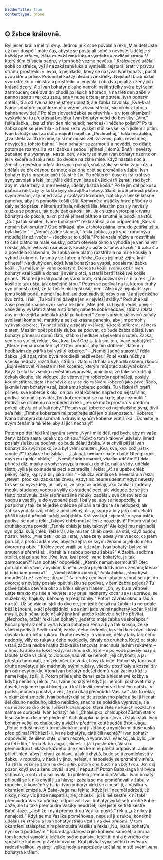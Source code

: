```yaml
---
hiddenTitle: true
contentType: prose
---
```


<section>

# O žabce královně.

Byl jeden král a měl tři syny. Jednou je k sobě povolal a řekl: „Milé děti! Jste už nyní dospělí; máte čas, abyste se postarali sobě o nevěsty. Udělejte si každý po střelce, jděte na zakázaná luka a vystřelte v rozličné strany. V který dům čí střela padne, v tom sobě vezme nevěstu.“ Královicové udělali sobě po střelce, vyšlí na zakázaná luka a vystřelili: nejstarší bratr v pravou stranu, prostřední v levou, a nejmladší, který se nazýval Ivan bohatýr, pustil svou střelu přímo. Potom šel každý hledat své střelky. Nejstarší bratr našel svou střelku u ministra a prostřední u jenerala, i obadva pojali za ženy jích krásné dcery. Ale Ivan bohatýr dlouho nemohl najiti střelky své a byl velmi zarmoucen; celé dva dni chodil po lesích a horách, a na třetí den zašel v bahno i spatřil velikou žábu, ana v hubě držela jeho střelu. Ivan bohatýr chtěl ujiti a od své nalezené střely upustiti; ale žabka zavolala: „Kva-kva! Ivane bohatýře, pojď ke mně a vezmi si svou střelku, sic nikdy z tohoto bahna nevyjdeš,“ Po těch slovech žabka se převrhla – a v tom okamžení vyskytla se tu překrásná besídka. Ivan bohatýr vešel do besídky. „Vím,“ řekla žabka, „žes už třetí den nic nejedl; nechceš-li něčeho pojisti?“ Po té žabka opět se převrhla – a hned se tu vyskytl stůl se všelikým jídlem a pitím. Ivan bohatýr sedl za stůl a najedl i napil se. „Poslouchej,“ řekla mu žabka, „tvá střela zalítla ke mně, ty si mě musíš vzíti za ženu; pakli nevezmeš, nevyjdeš z tohoto bahna.“ Ivan bohatýr se zarmoutil a nevěděl, co dělati; potom se rozmyslil a vzal žabku s sebou i přinesl ji domů. Bratří i nevěsty začali se mu vysmívati. Nastal den, v který se musil Ivan bohatýr oženiti: on jel v kočáře a žabku nesli do dvorce na zlaté míse. Když nastala noc a ženich s nevěstou odešli do svých pokojů, sňala žába se sebe žabí kůží a udělala se překrásnou pannou; a za dne opět se proměnila v žábu. Ivan bohatýr byl s ní spokojeně i šťastně živ. Po některém čase dal si král své syny zavolati a řekl jim: „Milé dětí! nyní jste už všickni tři ženatí; rád bych, aby mi vaše ženy, a mé nevěsty, udělaly každá košili.“ Po té jím dal po kusu plátna a řekl, aby ty košile byly do zejtřka hotovy. Starší bratří přinesli plátno svým ženám, a ty hned začaly svolávati komorné, matičky a selské krásné panenky, aby jim pomohly košili ušiti. Komorné a matičky hned přiběhly a daly se do práce: některá stříhala, některá šila. Mezitím poslaly nevěsty služku se podívat, jak bude žabka košili šiti. Jak služka vstoupila k Ivanu bohatýru do pokoje, tu on právě přinesl plátno a smutně je položil na stůl. „Což jsi tak smuten, Ivane bohatýře?“ řekla žabka, a on odpověděl: „Kterak nemám býti smuten? Otec přikázal, aby z tohoto plátna jemu do zejtřka ušita byla košile.“ – „Neměj žádné starosti,“ řekla žabka, „a jdi spat; ráno bývá moudřejší nežli večer – všecko se to udělá.“ Po té vzala nůžky a rozstříhala to celé plátno na malé kousky; potom otevřela okno a vyhodila je ven na vítr i řekla: „Bujní větrové! rozneste ty kousky a ušíte tchánovu košili.“ Služka šla a pověděla královnám, že žabka celé plátno rozstříhala na malé kousky a vyhodila oknem. Ty smály se žabce a řekly: „Co as její muž zejtra králi přinese!“ Na druhý den, když Ivan bohatýr se vyspal, podala mu žabka košili: „Tu máš, milý Ivane bohatýře! Dones tu košili svému otci.“ Ivan bohatýr vzal košili a donesl ji svému otci, a starší bratří také své košile přinesli. Napřed jí králi podal nejstarší bratr; král podíval se na ni a řekl: „Ta košile je tak ušita, jak obyčejně šijou.“ Potom se podíval na tu, kterou druhý syn přinesl a řekl, že ta košile nic lepší ušita není. Ale když nejmladší syn jemu košilí podal, nemohl se král ani dost nadiviti; nebylo na ní ani jedinkého švu znáti. I řekl: „Tu košili mi dávejte jen v největší svátky.“ Podruhé král zase povolal k sobě syny své a řekl jim: „Milé děti, rád bych věděl, umějí-li vaše ženy vyšívati zlatem a stříbrem; naberte sobě hedbáví, stříbra i zlata, aby mi do zejtřka udělala každá po koberci.“ Zeny starších královiců začaly svolávati komorné, matičky a selské krásné panenky, aby jim pomohly vyšívati koberce. Ty hned přišly a začaly vyšívatí: některá stříbrem, některá zlatem. Mezitím opět poslaly služku se podívat, co bude žabka dělati. Ivan bohatýr přinesl si domů zlato, stříbro i hedbáví a byl velmi smuten. Žabka, sedíc na stolici, řekla: „Kva, kva, kva! Což jsi tak smuten, Ivane bohatýře?“ – „Kterak nemám smuten býti? Otec poručil, aby tím stříbrem, zlatem a hedbávím do zejtřka byl vyšitý koberec.“ – „Neměj žádné starosti,“ řekla žabka, „jdi spat, ráno bývá moudřejší nežli večer.“ Po té vzala nůžky a všecko hedbáví rozstříhala, stříbro i zlato roztrhala a vyhodila oknem, řkouc: „Bujní větrové! Přineste mi ten koberec, kterým můj otec zakrýval okna.“ Když to služka všecko nevěstám vyprávěla, umínily si, že také tak udělají. I čekaly dlouho, ale vidouce, že větrové jim kobercův nepřinášejí, poslaly koupit stříbra, zlata i hedbáví a daly se do vyšívání koberců jako prvé. Ráno, jakmile Ivan bohatýr vstal, žabka mu koberec podala. Tu všickni tři bratří přinesli své koberce k otci; on pak vzal koberec napřed od nejstaršího, podíval se naň a povídá: „Ten koberec hodí se na koně; aby nezmokli.“ Podíval se druhému na koberec a řekl: „Ten se může prostírat v předním pokoji, aby si oň utírali nohy.“ Potom vzal koberec od nejmladšího syna, divil se’a řekl: „Tímhle kobercem mi prostírejte stůl jen o slavnostech.“ Koberec Ivana bohatýra dal schovati a druhým synům koberce vrátil, řka: „Doneste je svým ženám a řekněte, aby si jich nechaly!“

Potom po třetí řekl král synům svým: „Nyní, milé dětí, rád bych, aby mi vaše ženy, každá sama, upekly po chlebu.“ Když o tom královny uslyšely, ihned poslaly služku se podívat, co bude dělati žabka. V tu chvílí přišel Ivan bohatýr do svých pokojův a byl velmi smuten. „Kva, kva, kva! což jsi tak smuten?“ tázala se ho žabka. – „Jak pak nemám smuten býti? Otec poručil, abys mu upekla chléb,“ – „Neměj žádné starosti, všecko udělám!“ I dala přinésti díž, mouky a vody: vysypala mouku do díže, nalila vody, udělala těsto, vylila je do studené peci a zahradila, i řekla: „Ať se upeče chléb pěkný, čistý, kyprý a bílý jako sníh!“ – Služka vrátila se k nevěstám a řekla: „Nevím, proč král žabku tak chválí; vždyť nic neumí udělati!“ Když nevěsty to všecko vyzvěděly, umínily si, že taky tak udělají, jako žabka; i zadělaly mouku studenou vodou a vylily do studené peci; ale vidouce, že se jích těsto rozplynulo, daly si přinésti jiné mouky, zadělaly své chleby teplou vodou a vsadily je do vytopené peci. I bály se, aby se neopozdily, a pospíchaly tak, že té jedné chléb se připálil a té druhé se nedopekl; ale žabka vyndala svůj chléb z peci pěkný, čistý, kyprý a bílý jako sníh. Bratří přišli k otci ä přinesli každý svůj chléb. Král vzal od nejstaršího syna chléb, podíval se naň a řekl: „Takový chléb možná jen z nouze jisti!“ Potom vzal od druhého syna povídá: „Tenhle chléb je taky takový!“ Ale když mu nejmladší syn podal svůj chléb, řekl král, aby mu ten chléb dávali na stůl, když budou hosti u něho. „Milé děti!“ doložil král, „vaše ženy udělaly mi všecko, co jsem poručil, a proto žádám vás, abyste zejtra se svými ženami přijeli do mého dvorce na oběd.“ Královicové vrátili se k ženám. Ivan bohatýr byl velmi smuten a přemýšlel: „Kterak já s sebou povezu žabku?“ A žabka, sedíc na stolici, otázala se ho: „Kva, kva, kva! proč, Ivane bohatýře, jsi tak zarmoucen?“ Ivan bohatýr odpověděl: „Kterak nemám sermoutiti? Otec poručil nám všem, abychom k němu zejtra přijeli do dvorce s ženami; kterak já tebe tam povezu?“ – „Neměj žádné starosti,“ řekla žabka, „ráno bývá moudřejší nežli večer; jdi spat.“ Na druhý den Ivan bohatýr sebral se a jel do dvorce; a nevěsty poslaly opět služku se podívat, v čem žabka pojede? Tu právě žabka otevřela okno a křikla silným hlasem: „Oh, vy bujní větrové! Leťte tam do mé říše a řekněte, aby přijel nádherný kočár se vší úpravou, se služebníky, hajduky, běhouny a předjíždníky.“ Potom zavřela okno a sedla na stůl. Už se všickni sjeli do dvorce, jen ještě čekali na žabku; tu nenadále běží běhouni, skáčí předjíždníci, a za nimi jede velmi nádherný kočár. Král si myslil, že k němu jede nějaký jiný král anebo královic a šel ho přivítat. „Nechoďte, otče!“ řekl Ivan bohatýr, „jedeť to moje žabka ve skořápce.“ Kočár přijel a z něho vyšla Ivana bohatýra žena a byla tak krásná, že se všickni podivili. Sedli za stůl; žabka, čeho nedopila, to vlila do rukávu a kosti dávala do druhého rukávu. Druhé nevěsty to vidouce, dělaly taky tak: čeho nedopily, vlily do rukávu; čeho nedojedly, dávaly do druhého. Když od stolu vstali, začala hudba hráti a žabka šla tancovat: máchnula jedním rukávem – a hned tu stálo na loket vody; máchnula druhým – a po vodě plavaly husy a labutě, takže všickni, to vidouce, nadiviti se nemohli její chytrosti; a jak přestala tancovatí, zmizelo všecko: voda, husy i labutě. Potom šly tancovat druhé nevěsty; a jak máchnuly svými rukávy, všecky postříkaly a kostmi div jim očí nevytloukly. Vtom Ivan bohatýr odešel domů, vzal žabinu kůži a nemeškaje, spálil ji. Potom přijela jeho žena i začala hledat své kožky, a když jí nenašla, řekla: „Nu, Ivane bohatýře! Když jsi nemohl poshověti malý čásek, tedy mne nyní hledej za třikrát devíti zeměmi ve třicátém cařství, v podslunečném panství, a věz, že mi říkají přemoudrá Vasilka.“ Jak to řekla, v okamžení zmizela. Ivan bohatýr dal se do usedavého pláče a šel jí hledat: šel dlouho nedlouho, blízko neblízko; snadno se pohádka vypravuje, ale nesnadno se dílo dělá. I přišel k chaloupce, která stála na kuřích nožkách a sama se obracela. Ivan bohatýr řekl: „Chaloupko, chaloupko! Zůstaň statí k lesu zadem a ke mně předem!“ A chaloupka na jeho slovo zůstala stati. Ivan bohatýr vešel do chaloupky a viděl v předním koutě seděti Babu-Jagu. „Potud o duši ruské tuto neslýcháno, ani jí vídáno; a nyníčko mi duše ruská před očima! Přícházíš-li, Ivane bohatýře, chtě čilí nechtě?“ Ivan bohatýr odpověděl, že dílem chtě, dílem nechtě, a vypravoval všecko, jak bylo. „Je mi tebe líto,“ řekla Baba-Jaga, „chceš-li, já ti posloužím, Vasilku přemoudrou ti ukážu: každého dne sem ke mně přilétá odpočívat. Jakmile přiletí, hled, abys ji chytil za hlavu, a jak ji chytíš, bude se ti proměňovati v žabku, v ropuchu, v hada i v jinou neřesť, a naposledy se promění v střelu. Tu střelu vezmi a zlom na dvé; a tak potom ona bude na vždy tvou. Jen dej pozor, když svou ženu chytíš, abys jí nepustil!“ Potom Baba-Jaga královice schovala, a sotva ho schovala, tu přiletěla přemoudrá Vasilka. Ivan bohatýr přiloudil se k ní a chytil ji za hlavu; i začala se mu proměňovati v žábu, v ropuchu, a konečně v hada. Ivan bohatýr ulekl se a pustil ji, a Vasilka. v okamžení zmizela. A Baba-Jaga mu řekla: „Když jsi jí neuměl udržetí, už nikdy, nikdy víc jí zde nespatříš; ale, chceš-li, jdi k mé sestře, k ní také přemoudrá Vasilka přichází odpočívat. Ivan bohatýr vydal se k druhé Babě-Jaze, ale tu také přemoudré Vasilky neudržel; i šel ještě ke třetí sestře Babě-Jaze. „Jestliže i nyní přemoudrou Vasilku pustíš,“ řekla, „už nikdy jí nenajdeš.“ Když se mu Vasilka proměňovala, nepustil jí z rukou; konečně udělala se střelou a Ivan bohatýr střelu vzal a na dvé přelomil. V tom okamžení stála před ním přemoudrá Vasilka a řekla: „Nu, Ivane bohatýře, nyní se ti poddávám!“ Baba-Jaga darovala jim koberec samolet, a oni na tom koberci samoletu letěli do svého panství; letěli tři dni a čtvrtého dne spustil se koberec právě do dvorce. Král přivítal syna svého i nevěstu s radostí velikou, vystrojil veliké hody a naposledy udělal na místě svém Ivana bohatýra králem.

</section>
